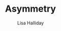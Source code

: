 ---
title: "Asymmetry"
author: "Lisa Halliday"
isbn: "150116676X"
isbn13: "9781501166761"
rating: "2"
publisher: "Simon & Schuster"
pages: "277"
publishYear: "2018"
read: "2019"
goodreads_id: "35297339"
---